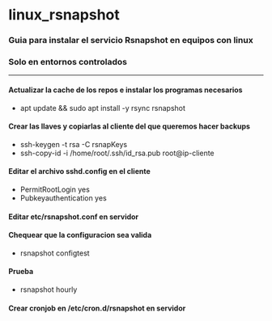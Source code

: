 # linux_rsnapshot

### Guia para instalar el servicio Rsnapshot en equipos con linux 
### **Solo en entornos controlados**

---
#### Actualizar la cache de los repos e instalar los programas necesarios 
- apt update && sudo apt install -y rsync rsnapshot

#### Crear las llaves y copiarlas al cliente del que queremos hacer backups
- ssh-keygen -t rsa -C rsnapKeys
- ssh-copy-id -i /home/root/.ssh/id_rsa.pub root@ip-cliente

#### Editar el archivo sshd.config en el cliente 
- PermitRootLogin yes
- Pubkeyauthentication yes

#### Editar etc/rsnapshot.conf en servidor

#### Chequear que la configuracion sea valida
- rsnapshot configtest 

#### Prueba 
- rsnapshot hourly 

#### Crear cronjob en /etc/cron.d/rsnapshot en servidor

